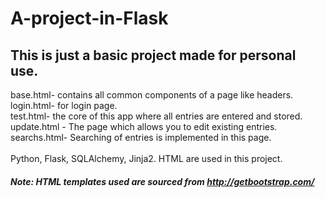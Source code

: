 # A-project-in-Flask
## This is just a basic project made for personal use.
base.html- contains all common components of a page like headers.<br>
login.html- for login page. <br>
test.html- the core of this app where all entries are entered and stored. <br>
update.html - The page which allows you to edit existing entries. <br>
searchs.html- Searching of entries is implemented in this page. <br>
<br>
Python, Flask, SQLAlchemy, Jinja2. HTML are used in this project. 
<br>

##### Note: HTML templates used are sourced from http://getbootstrap.com/

